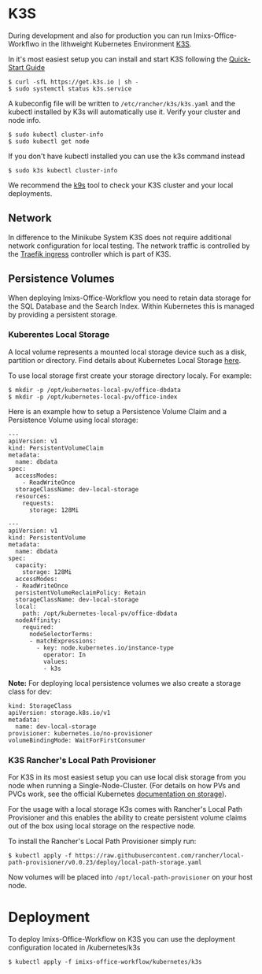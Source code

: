 # K3S

During development and also for production you can run Imixs-Office-Workflwo in the lithweight Kubernetes Environment [K3S](https://docs.k3s.io/).

In it's most easiest setup you can install and start K3S following the [Quick-Start Guide](https://docs.k3s.io/quick-start)

	$ curl -sfL https://get.k3s.io | sh -
	$ sudo systemctl status k3s.service


A kubeconfig file will be written to `/etc/rancher/k3s/k3s.yaml` and the kubectl installed by K3s will automatically use it. Verify your cluster and node info.

	$ sudo kubectl cluster-info
	$ sudo kubectl get node

If you don't have kubectl installed you can use the k3s command instead

	$ sudo k3s kubectl cluster-info


	
We recommend the [k9s](https://github.com/derailed/k9s) tool to check your K3S cluster and your local deployments.

## Network

In difference to the Minikube System K3S does not require additional network configuration for local testing. The network traffic is controlled by the [Traefik ingress](https://traefik.io/) controller which is part of K3S.


## Persistence Volumes

When deploying Imixs-Office-Workflow you need to retain data storage for the SQL Database and the Search Index. Within Kubernetes this is managed by providing a persistent storage. 

### Kuberentes Local Storage

A local volume represents a mounted local storage device such as a disk, partition or directory. Find details about Kubernetes Local Storage [here](https://kubernetes.io/docs/concepts/storage/volumes/#local).

To use local storage first create your storage directory localy. For example:

	$ mkdir -p /opt/kubernetes-local-pv/office-dbdata
	$ mkdir -p /opt/kubernetes-local-pv/office-index

Here is an example how to setup a Persistence Volume Claim and a Persistence Volume using local storage:

```
---
apiVersion: v1
kind: PersistentVolumeClaim
metadata:
  name: dbdata
spec:
  accessModes:
    - ReadWriteOnce
  storageClassName: dev-local-storage
  resources:
    requests:
      storage: 128Mi

---
apiVersion: v1
kind: PersistentVolume
metadata:
  name: dbdata
spec:
  capacity:
    storage: 128Mi
  accessModes:
  - ReadWriteOnce
  persistentVolumeReclaimPolicy: Retain
  storageClassName: dev-local-storage
  local:
    path: /opt/kubernetes-local-pv/office-dbdata
  nodeAffinity:
    required:
      nodeSelectorTerms:
      - matchExpressions:
        - key: node.kubernetes.io/instance-type
          operator: In
          values:
          - k3s
```

          
**Note:** For deploying local persistence volumes we also create a storage class for dev:

```
kind: StorageClass
apiVersion: storage.k8s.io/v1
metadata:
  name: dev-local-storage
provisioner: kubernetes.io/no-provisioner
volumeBindingMode: WaitForFirstConsumer
```



### K3S Rancher's Local Path Provisioner

For K3S in its most easiest setup you can use local disk storage from you node when running a Single-Node-Cluster. (For details on how PVs and PVCs work, see the official Kubernetes [documentation on storage](https://kubernetes.io/docs/concepts/storage/volumes/)).

For the usage with a local storage K3s comes with Rancher's Local Path Provisioner and this enables the ability to create persistent volume claims out of the box using local storage on the respective node.

To install the Rancher's Local Path Provisioner simply run:

	$ kubectl apply -f https://raw.githubusercontent.com/rancher/local-path-provisioner/v0.0.23/deploy/local-path-storage.yaml

Now volumes will be placed into `/opt/local-path-provisioner` on your host node.

# Deployment

To deploy Imixs-Office-Workflow on K3S you can use the deployment configuration located in /kubernetes/k3s

	$ kubectl apply -f imixs-office-workflow/kubernetes/k3s












